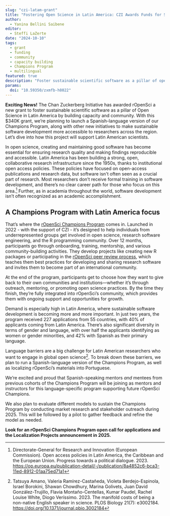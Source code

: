 ```yaml
---
slug: "czi-latam-grant"
title: "Fostering Open Science in Latin America: CZI Awards Funds for Sustainable Research Software Development"
author:
  - Yanina Bellini Saibene
editor:
  - Steffi LaZerte
date: "2024-10-10"
tags:
  - grant
  - funding
  - community
  - capacity building
  - Champions Program
  - multilingual
featured: true
description: "Foster sustainable scientific software as a pillar of open science in Latin America through building capacity and community"
params:
  doi: "10.59350/zxmfb-h8022"
---
```


**Exciting News!** The Chan Zuckerberg Initiative has awarded rOpenSci a new grant to foster sustainable scientific software as a pillar of Open Science in Latin America by building capacity and community. With this $340K grant, we’re planning to launch a Spanish-language version of our Champions Program, along with other new initiatives to make sustainable software development more accessible to researchers across the region. Let’s dive into how this project will support Latin American scientists. 

In open science, creating and maintaining good software has become essential for ensuring research quality and making findings reproducible and accessible. Latin America has been building a strong, open, collaborative research infrastructure since the 1950s, thanks to institutional open access policies. These policies have focused on open-access publications and research data, but software isn't often seen as a crucial part of research. Most researchers don’t receive formal training in software development, and there’s no clear career path for those who focus on this area.[^1] Further, as in academia throughout the world,  software development isn’t often recognized as an academic accomplishment.

## A Champions Program with Latin America focus

That’s where the [rOpenSci Champions Program](/champions/) comes in. Launched in 2022 - with the support of CZI - it’s designed to help individuals from underrepresented groups get involved in open science, research software engineering, and the R programming community. Over 12 months, participants go through onboarding, training, mentorship, and various community-building activities. They develop projects like creating new R packages or participating in the [rOpenSci peer review process](/software-review/), which teaches them best practices for developing and sharing research software and invites them to become part of an international community.

At the end of the program, participants get to choose how they want to give back to their own communities and institutions—whether it’s through outreach, mentoring, or promoting open science practices. By the time they finish, they’re fully integrated into rOpenSci’s community, which provides them with ongoing support and opportunities for growth.

Demand is especially high in Latin America, where sustainable software development is becoming more and more important. In just two years, the program received 227 applications from 55 countries, with 40% of applicants coming from Latin America. There’s also significant diversity in terms of gender and language, with over half the applicants identifying as women or gender minorities, and 42% with Spanish as their primary language.

Language barriers are a big challenge for Latin American researchers who want to engage in global open science[^2]. To break down these barriers, we plan to run a Spanish-language version of the Champions Program, as well as localizing rOpenSci’s materials into Portuguese. 

We’re excited and proud that Spanish-speaking mentors *and* mentees from previous cohorts of the Champions Program will be joining as mentors and instructors for this language-specific program supporting future rOpenSci Champions.

We also plan to evaluate different models to sustain the Champions Program by conducting market research and stakeholder outreach during 2025. This will be followed by a pilot to gather feedback and refine the model as needed.

**Look for an rOpenSci Champions Program open call for applications and the Localization Projects announcement in 2025.**

[^1]: Directorate-General for Research and Innovation (European Commission). Open access policies in Latin America, the Caribbean and the European Union. Progress towards a political dialogue. 2023. https://op.europa.eu/publication-detail/-/publication/8a4852c6-bca3-11ed-8912-01aa75ed71a1

[^2]: Tatsuya Amano, Valeria Ramírez-Castañeda, Violeta Berdejo-Espinola, Israel Borokini, Shawan Chowdhury, Marina Golivets, Juan David González-Trujillo, Flavia Montaño-Centellas, Kumar Paudel, Rachel Louise White, Diogo Veríssimo. 2023. The manifold costs of being a non-native English speaker in science. PLOS Biology 21(7): e3002184. https://doi.org/10.1371/journal.pbio.3002184
